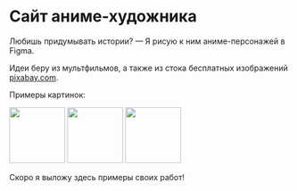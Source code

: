 <html>
    <h1>Сайт аниме-художника</h1>
    <p>Любишь придумывать истории? — Я рисую к ним аниме-персонажей в Figma.</p>
    <p>Идеи беру из мультфильмов, а также из стока бесплатных изображений 
      <a href="https://pixabay.com">pixabay.com</a>.
    </p>
    <p>Примеры картинок:</p>
    <img src="https://cdn.pixabay.com/photo/2023/12/07/11/11/girl-8435339_1280.png" width="100">
    <img src="https://cdn.pixabay.com/photo/2024/09/21/10/53/anime-9063542_1280.png" width="100">
    <img src="https://cdn.pixabay.com/photo/2023/12/07/11/11/girl-8435340_1280.png" width="100">
    <p>Скоро я выложу здесь примеры своих работ!</p>
</html>
